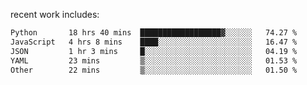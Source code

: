 
<!--<img width="1415" height="100" alt="blu" src="https://github.com/rdsilva01/rdsilva01/assets/101207588/deb060e5-d035-4f09-b511-e3f50605b207">-->

<!-- \> Enthusiastic about developing and building solutions <br>
\> Computer Science and Engineering @ UBI -->

<!-- <a href="https://www.rodrigosilva.live/">personal website</a> 🏁 -->

<!-- ![](https://komarev.com/ghpvc/?username=rdsilva01) -->

recent work includes:
<!--START_SECTION:waka-->

```txt
Python       18 hrs 40 mins  ██████████████████▓░░░░░░   74.27 %
JavaScript   4 hrs 8 mins    ████░░░░░░░░░░░░░░░░░░░░░   16.47 %
JSON         1 hr 3 mins     █░░░░░░░░░░░░░░░░░░░░░░░░   04.19 %
YAML         23 mins         ▒░░░░░░░░░░░░░░░░░░░░░░░░   01.53 %
Other        22 mins         ▒░░░░░░░░░░░░░░░░░░░░░░░░   01.50 %
```

<!--END_SECTION:waka-->

